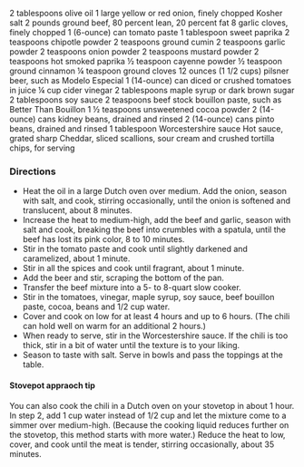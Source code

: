 2 tablespoons olive oil
1 large yellow or red onion, finely chopped
 Kosher salt
2 pounds ground beef, 80 percent lean, 20 percent fat
8 garlic cloves, finely chopped
1 (6-ounce) can tomato paste
1 tablespoon sweet paprika
2 teaspoons chipotle powder
2 teaspoons ground cumin
2 teaspoons garlic powder
2 teaspoons onion powder
2 teaspoons mustard powder
2 teaspoons hot smoked paprika
½ teaspoon cayenne powder
½ teaspoon ground cinnamon
¼ teaspoon ground cloves
12 ounces (1 1/2 cups) pilsner beer, such as Modelo Especial
1 (14-ounce) can diced or crushed tomatoes in juice
¼ cup cider vinegar
2 tablespoons maple syrup or dark brown sugar
2 tablespoons soy sauce
2 teaspoons beef stock bouillon paste, such as Better Than Bouillon
1 ½ teaspoons unsweetened cocoa powder
2 (14-ounce) cans kidney beans, drained and rinsed
2 (14-ounce) cans pinto beans, drained and rinsed
1 tablespoon Worcestershire sauce
 Hot sauce, grated sharp Cheddar, sliced scallions, sour cream and crushed tortilla chips, for serving
 
 ### Directions
* Heat the oil in a large Dutch oven over medium. Add the onion, season with salt, and cook, stirring occasionally, until the onion is softened and translucent, about 8 minutes. 
* Increase the heat to medium-high, add the beef and garlic, season with salt and cook, breaking the beef into crumbles with a spatula, until the beef has lost its pink color, 8 to 10 minutes. 
* Stir in the tomato paste and cook until slightly darkened and caramelized, about 1 minute. 
* Stir in all the spices and cook until fragrant, about 1 minute. 
* Add the beer and stir, scraping the bottom of the pan.
* Transfer the beef mixture into a 5- to 8-quart slow cooker. 
* Stir in the tomatoes, vinegar, maple syrup, soy sauce, beef bouillon paste, cocoa, beans and 1/2 cup water. 
* Cover and cook on low for at least 4 hours and up to 6 hours. (The chili can hold well on warm for an additional 2 hours.)
* When ready to serve, stir in the Worcestershire sauce. If the chili is too thick, stir in a bit of water until the texture is to your liking. 
* Season to taste with salt. Serve in bowls and pass the toppings at the table.

#### Stovepot appraoch tip
You can also cook the chili in a Dutch oven on your stovetop in about 1 hour. In step 2, add 1 cup water instead of 1/2 cup and let the mixture come to a simmer over medium-high. (Because the cooking liquid reduces further on the stovetop, this method starts with more water.) Reduce the heat to low, cover, and cook until the meat is tender, stirring occasionally, about 35 minutes.
